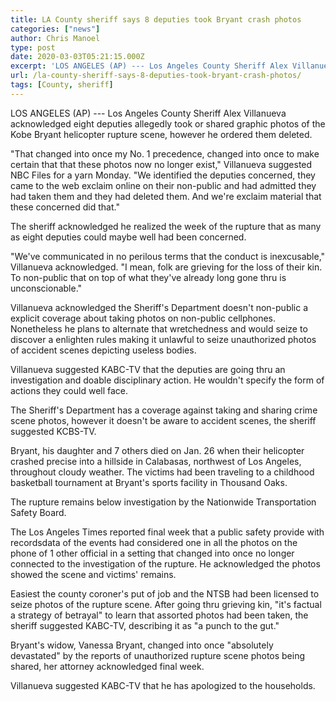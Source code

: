 ```yaml
---
title: LA County sheriff says 8 deputies took Bryant crash photos
categories: ["news"]
author: Chris Manoel
type: post
date: 2020-03-03T05:21:15.000Z
excerpt: 'LOS ANGELES (AP) --- Los Angeles County Sheriff Alex Villanueva said eight deputies allegedly took or shared graphic photos of the Kobe Bryant helicopter crash scene, but he ordered them deleted."That was my No. 1 priority, was to make sure those photos no longer exist," Villanueva told NBC News for a story Monday. "We identified&hellip;'
url: /la-county-sheriff-says-8-deputies-took-bryant-crash-photos/
tags: [County, sheriff]
---
```


LOS ANGELES (AP) --- Los Angeles County Sheriff Alex Villanueva acknowledged eight deputies allegedly took or shared graphic photos of the Kobe Bryant helicopter rupture scene, however he ordered them deleted.

"That changed into once my No. 1 precedence, changed into once to make certain that that these photos now no longer exist," Villanueva suggested NBC Files for a yarn Monday. "We identified the deputies concerned, they came to the web exclaim online on their non-public and had admitted they had taken them and they had deleted them. And we're exclaim material that these concerned did that."

The sheriff acknowledged he realized the week of the rupture that as many as eight deputies could maybe well had been concerned.

"We've communicated in no perilous terms that the conduct is inexcusable," Villanueva acknowledged. "I mean, folk are grieving for the loss of their kin. To non-public that on top of what they've already long gone thru is unconscionable."

Villanueva acknowledged the Sheriff's Department doesn't non-public a explicit coverage about taking photos on non-public cellphones. Nonetheless he plans to alternate that wretchedness and would seize to discover a enlighten rules making it unlawful to seize unauthorized photos of accident scenes depicting useless bodies.

Villanueva suggested KABC-TV that the deputies are going thru an investigation and doable disciplinary action. He wouldn't specify the form of actions they could well face.

The Sheriff's Department has a coverage against taking and sharing crime scene photos, however it doesn't be aware to accident scenes, the sheriff suggested KCBS-TV.

Bryant, his daughter and 7 others died on Jan. 26 when their helicopter crashed precise into a hillside in Calabasas, northwest of Los Angeles, throughout cloudy weather. The victims had been traveling to a childhood basketball tournament at Bryant's sports facility in Thousand Oaks.

The rupture remains below investigation by the Nationwide Transportation Safety Board.

The Los Angeles Times reported final week that a public safety provide with recordsdata of the events had considered one in all the photos on the phone of 1 other official in a setting that changed into once no longer connected to the investigation of the rupture. He acknowledged the photos showed the scene and victims' remains.

Easiest the county coroner's put of job and the NTSB had been licensed to seize photos of the rupture scene. After going thru grieving kin, "it's factual a strategy of betrayal" to learn that assorted photos had been taken, the sheriff suggested KABC-TV, describing it as "a punch to the gut."

Bryant's widow, Vanessa Bryant, changed into once "absolutely devastated" by the reports of unauthorized rupture scene photos being shared, her attorney acknowledged final week.

Villanueva suggested KABC-TV that he has apologized to the households.
